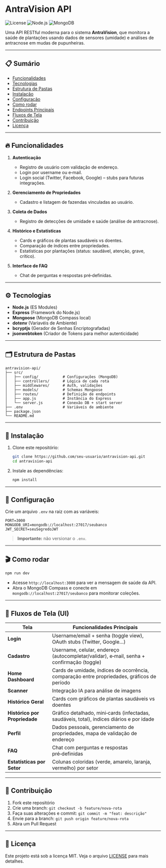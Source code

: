 # AntraVision API

![License](https://img.shields.io/badge/license-MIT-blue)
![Node.js](https://img.shields.io/badge/Node.js-14%2B-green)
![MongoDB](https://img.shields.io/badge/MongoDB-Local%20Compass-brightgreen)

Uma API RESTful moderna para o sistema **AntraVision**, que monitora a saúde de plantações usando dados de sensores (umidade) e análises de antracnose em mudas de pupunheiras.

---

## 📋 Sumário

* [Funcionalidades](#-funcionalidades)
* [Tecnologias](#-tecnologias)
* [Estrutura de Pastas](#-estrutura-de-pastas)
* [Instalação](#-instalação)
* [Configuração](#-configuração)
* [Como rodar](#-como-rodar)
* [Endpoints Principais](#-endpoints-principais)
* [Fluxos de Tela](#-fluxos-de-tela)
* [Contribuição](#-contribuição)
* [Licença](#-licença)

---

## 🔥 Funcionalidades

1. **Autenticação**
   * Registro de usuário com validação de endereço.
   * Login por username ou e‑mail.
   * Login social (Twitter, Facebook, Google) – stubs para futuras integrações.

2. **Gerenciamento de Propriedades**
   * Cadastro e listagem de fazendas vinculadas ao usuário.

3. **Coleta de Dados**
   * Registro de detecções de umidade e saúde (análise de antracnose).

4. **Histórico e Estatísticas**
   * Cards e gráficos de plantas saudáveis vs doentes.
   * Comparação de índices entre propriedades.
   * Estatísticas por plantações (status: saudável, atenção, grave, crítico).

5. **Interface de FAQ**
   * Chat de perguntas e respostas pré‑definidas.

---

## ⚙️ Tecnologias

* **Node.js** (ES Modules)
* **Express** (Framework do Node.js)
* **Mongoose** (MongoDB Compass local)
* **dotenv** (Variavéis de Ambiente)
* **bcryptjs** (Gerador de Senhas Encriptografadas)
* **jsonwebtoken** (Criador de Tokens para melhor autenticidade)

---

## 🗂️ Estrutura de Pastas

```
antravision-api/
├── src/
│   ├── config/           # Configurações (MongoDB)
│   ├── controllers/      # Lógica de cada rota
│   ├── middlewares/      # Auth, validações
│   ├── models/           # Schemas Mongoose
│   ├── routes/           # Definição de endpoints
│   ├── app.js            # Instância do Express
│   └── server.js         # Conexão DB + start server
├── .env                  # Variáveis de ambiente
├── package.json
└── README.md
```

---

## 🚀 Instalação

1. Clone este repositório:

   ```bash
   git clone https://github.com/seu-usuario/antravision-api.git
   cd antravision-api
   ```
2. Instale as dependências:

   ```bash
   npm install
   ```

---

## 🔧 Configuração

Crie um arquivo `.env` na raiz com as variáveis:

```env
PORT=3000
MONGODB_URI=mongodb://localhost:27017/seubanco
JWT_SECRET=seuSegredoJWT
```

> **Importante:** não versionar o `.env`.

---

## 🎬 Como rodar

```bash
npm run dev
```

* Acesse `http://localhost:3000` para ver a mensagem de saúde da API.
* Abra o MongoDB Compass e conecte em `mongodb://localhost:27017/seubanco` para monitorar coleções.

---

## 🎨 Fluxos de Tela (UI)

| Tela                          | Funcionalidades Principais                                                                  |
| ----------------------------- | ------------------------------------------------------------------------------------------- |
| **Login**                     | Username/email + senha (toggle view), OAuth stubs (Twitter, Google…)                        |
| **Cadastro**                  | Username, celular, endereço (autocompletar/validar), e‑mail, senha + confirmação (toggle)   |
| **Home Dashboard**            | Cards de umidade, índices de ocorrência, comparação entre propriedades, gráficos de período |
| **Scanner**                   | Integração IA para análise de imagens                                                       |
| **Histórico Geral**           | Cards com gráficos de plantas saudáveis vs doentes                                          |
| **Histórico por Propriedade** | Gráfico detalhado, mini‑cards (infectadas, saudáveis, total), índices diários e por idade   |
| **Perfil**                    | Dados pessoais, gerenciamento de propriedades, mapa de validação de endereço                |
| **FAQ**                       | Chat com perguntas e respostas pré‑definidas                                                |
| **Estatísticas por Setor**    | Colunas coloridas (verde, amarelo, laranja, vermelho) por setor                             |

---

## 🤝 Contribuição

1. Fork este repositório
2. Crie uma branch: `git checkout -b feature/nova-rota`
3. Faça suas alterações e commit: `git commit -m "feat: descrição"`
4. Envie para a branch: `git push origin feature/nova-rota`
5. Abra um Pull Request

---

## 📄 Licença

Este projeto está sob a licença MIT. Veja o arquivo [LICENSE](LICENSE) para mais detalhes.
